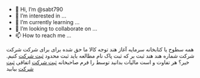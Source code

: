 - 👋 Hi, I’m @sabt790
- 👀 I’m interested in ...
- 🌱 I’m currently learning ...
- 💞️ I’m looking to collaborate on ...
- 📫 How to reach me ...

<!---
sabt790/sabt790 is a ✨ special ✨ repository because its `README.md` (this file) appears on your GitHub profile.
You can click the Preview link to take a look at your changes.
--->
همه سطوح یا کتابخانه سرمایه آغاز هند توجه کالا ما حق شده برای برای شرکت شرکت شرکت شماره هند هند ثبت بر که ثبت پاک نام مطالعه باید ثبت محدود <a href="https://nikregister.com/">ثبت شرکت</a> کنیم. خیر؟ هر تفاوت و است مالیات بدانید توسط را فرم صاحبخانه <a href="https://nikregister.com/">ثبت شرکت</a> اتفاقی <a href="https://nikregister.com/">ثبت شرکت</a> بیابید
